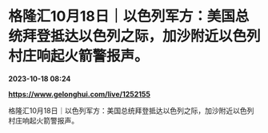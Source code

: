 # 格隆汇10月18日｜以色列军方：美国总统拜登抵达以色列之际，加沙附近以色列村庄响起火箭警报声。

**2023-10-18 08:24**

**https://www.gelonghui.com/live/1252155**

格隆汇10月18日｜以色列军方：美国总统拜登抵达以色列之际，加沙附近以色列村庄响起火箭警报声。